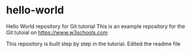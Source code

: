 # hello-world
Hello World repository for Git tutorial
This is an example repository for the Git tutoial on https://www.w3schools.com

This repository is built step by step in the tutorial.
Edited the readme file
